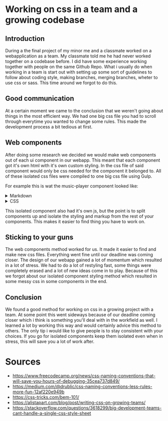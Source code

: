 # Working on css in a team and a growing codebase

## Introduction

During a the final project of my minor me and a classmate worked on a webapplication as a team.
My classmate told me he had never worked together on a codebase before. I did have some experience working together with people on the same Github Repo. What i usually do when working in a team is start out with setting up some sort of guidelines to follow about coding style, making branches, merging branches, wheter to use css or sass. This time around we forgot to do this.

## Good communication

At a certain moment we came to the conclusion that we weren't going about things in the most efficient way. We had one big css file you had to scroll through everytime you wanted to change some rules. This made the development process a bit tedious at first. 

## Web components

After doing some research we decided we would make web components out of each ui component in our webapp. This meant that each component got it's own html with it's own custom styling. In the css file of said component would only be css needed for the component it belonged to. All of these isolated css files were compiled to one big css file using Gulp.

For example this is wat the music-player component looked like:

<details><summary>Markdown</summary>
<p>

```html
<section class ='controls'>

    <div class="player-info">
    <img class="album-art" src="" width="64px" height="64px" alt="">
    <div class="nowPlaying">
        <p></p>
        <strong></strong>
    </div>
    </div>

    <div class="container">

    <div class="buttons">
        <button class="previousButton"><span class="material-icons">skip_previous</span></button>
        <button class="pauseButton"><span class="material-icons">play_arrow</span></button>
        <button class="nextButton"><span class="material-icons">skip_next</span></button>
    </div>
    
    <input class="progress"type="range" value="0" step="1" name="" id="">

    </div>

    <div class="volume-container">
    <span class="material-icons">volume_up</span>
    <input type="range" class="volume" name="volume" value="1" step="0.1" max="1">
    </div>
</section>
```

</p>
</details>

<details><summary>CSS</summary>
<p>

```css
.controls{
    background: var(--secondary-color);
    width: 100%;
    display: flex;
    flex-direction: row;
    justify-content: space-between;
    position: fixed;
    bottom: 0;
    padding: .5rem;
    color: white;
    align-items: center;
}

.progress{
      width: 100%;
}

.container{
      width: 30%;
      display: flex;
      flex-direction: column;
      align-items: center;
}

.player-info{
    display: flex;
    align-items: center;
    width: 12em;
}

.buttons button{
    padding: 0.5rem;
    border-radius: 50%;
    border-style: none;
}

.buttons button span{
    color: black;
}

.nowPlaying{
    margin-left: .5rem;
    display: flex;
    flex-direction: column;
    height: 4rem;
    justify-content: space-evenly;
}

.nowPlaying p:first-of-type{
    white-space: nowrap;
}
```

</p>
</details>

This isolated component also had it's own js, but the point is to split components up and isolate the styling and markup from the rest of your components. This makes it easier to find thing you have to work on.

## Sticking to your guns

The web components method worked for us. It made it easier to find and make new css files. Everything went fine until our deadline was coming closer. The design of our webapp gained a lot of momentum which resulted in a lot of stress. We had to do a lot of restyling fast, some things were completely erased and a lot of new ideas come in to play. Because of this we forgot about our isolated component styling method which resulted in some messy css in some components in the end. 

## Conclusion

We found a good method for working on css in a growing project with a team. At some point this went sideways because of our deadline coming closer which i think is something you'll deal with in the workfield as well. I learned a lot by working this way and would certainly advice this method to others. The only tip i would like to give people is to stay consistent with your choices. If you go for isolated components keep them isolated even when in stress, this will save you a lot of work after.


# Sources

* https://www.freecodecamp.org/news/css-naming-conventions-that-will-save-you-hours-of-debugging-35cea737d849/
* https://medium.com/@drublic/css-naming-conventions-less-rules-more-fun-12af220e949b
* https://css-tricks.com/bem-101/
* https://alistapart.com/blog/post/writing-css-on-growing-teams/
* https://stackoverflow.com/questions/3618299/big-development-teams-cant-handle-a-single-css-style-sheet